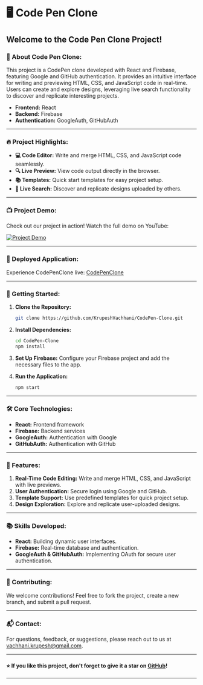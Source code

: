 # 🖥️ Code Pen Clone

## Welcome to the Code Pen Clone Project!

### 🌟 About Code Pen Clone:
This project is a CodePen clone developed with React and Firebase, featuring Google and GitHub authentication. It provides an intuitive interface for writing and previewing HTML, CSS, and JavaScript code in real-time. Users can create and explore designs, leveraging live search functionality to discover and replicate interesting projects.

- **Frontend:** React
- **Backend:** Firebase
- **Authentication:** GoogleAuth, GitHubAuth

---

### 🔥 Project Highlights:
- **💻 Code Editor:** Write and merge HTML, CSS, and JavaScript code seamlessly.
- **🔍 Live Preview:** View code output directly in the browser.
- **📚 Templates:** Quick start templates for easy project setup.
- **🔎 Live Search:** Discover and replicate designs uploaded by others.

---

### 📺 Project Demo:
Check out our project in action! Watch the full demo on YouTube:

[![Project Demo](https://img.youtube.com/vi/945i_5Lc9ys/maxresdefault.jpg)](https://www.youtube.com/watch?v=945i_5Lc9ys)

---

### 🚀 Deployed Application:
Experience CodePenClone live: [CodePenClone](https://codepen-clone-ff3f4.web.app/)

---

### 🚀 Getting Started:
1. **Clone the Repository:**
    ```sh
    git clone https://github.com/KrupeshVachhani/CodePen-Clone.git
    ```

2. **Install Dependencies:**
    ```sh
    cd CodePen-Clone
    npm install
    ```

3. **Set Up Firebase:**
    Configure your Firebase project and add the necessary files to the app.

4. **Run the Application:**
    ```sh
    npm start
    ```

---

### 🛠️ Core Technologies:
- **React:** Frontend framework
- **Firebase:** Backend services
- **GoogleAuth:** Authentication with Google
- **GitHubAuth:** Authentication with GitHub

---

### 🧩 Features:
1. **Real-Time Code Editing:** Write and merge HTML, CSS, and JavaScript with live previews.
2. **User Authentication:** Secure login using Google and GitHub.
3. **Template Support:** Use predefined templates for quick project setup.
4. **Design Exploration:** Explore and replicate user-uploaded designs.

---

### 📚 Skills Developed:
- **React:** Building dynamic user interfaces.
- **Firebase:** Real-time database and authentication.
- **GoogleAuth & GitHubAuth:** Implementing OAuth for secure user authentication.

---

### 🌟 Contributing:
We welcome contributions! Feel free to fork the project, create a new branch, and submit a pull request.

---

### 📬 Contact:
For questions, feedback, or suggestions, please reach out to us at [vachhani.krupesh@gmail.com](mailto:vachhani.krupesh@gmail.com).

---

#### ⭐ If you like this project, don't forget to give it a star on [GitHub](https://github.com/KrupeshVachhani/CodePenClone.git)!

---
